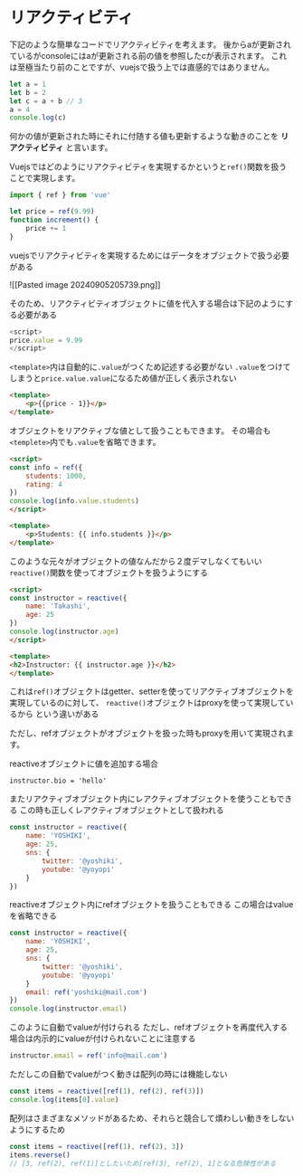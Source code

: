 # リアクティビティ
下記のような簡単なコードでリアクティビティを考えます。
後からaが更新されているがconsoleにはaが更新される前の値を参照したcが表示されます。
これは至極当たり前のことですが、vuejsで扱う上では直感的ではありません。

```js
let a = 1
let b = 2
let c = a + b // 3
a = 4
console.log(c)
```

何かの値が更新された時にそれに付随する値も更新するような動きのことを __リアクティビティ__ と言います。

Vuejsではどのようにリアクティビティを実現するかというと`ref()`関数を扱うことで実現します。
```js
import { ref } from 'vue'

let price = ref(9.99)
function increment() {
	price += 1
}
```

vuejsでリアクティビティを実現するためにはデータをオブジェクトで扱う必要がある

![[Pasted image 20240905205739.png]]

そのため、リアクティビティオブジェクトに値を代入する場合は下記のようにする必要がある
```js
<script>
price.value = 9.99
</script>
```

`<template>`内は自動的に`.value`がつくため記述する必要がない
`.value`をつけてしまうと`price.value.value`になるため値が正しく表示されない

```html
<template>
	<p>{{price - 1}}</p>
</template>
```

オブジェクトをリアクティブな値として扱うこともできます。
その場合も`<templete>`内でも`.value`を省略できます。
```html
<script>
const info = ref({
	students: 1000,
	rating: 4
})
console.log(info.value.students)
</script>

<template>
	<p>Students: {{ info.students }}</p>
</template>
```

このような元々がオブジェクトの値なんだから２度デマしなくてもいい
`reactive()`関数を使ってオブジェクトを扱うようにする

```html
<script>
const instructor = reactive({
	name: 'Takashi',
	age: 25
})
console.log(instructor.age)
</script>

<template>
<h2>Instructor: {{ instructor.age }}</h2>
</template>
```

これは`ref()`オブジェクトはgetter、setterを使ってリアクティブオブジェクトを実現しているのに対して、
`reactive()`オブジェクトはproxyを使って実現しているから
という違いがある

ただし、refオブジェクトがオブジェクトを扱った時もproxyを用いて実現されます。

reactiveオブジェクトに値を追加する場合
```
instructor.bio = 'hello'
```
またリアクティブオブジェクト内にレアクティブオブジェクトを使うこともできる
この時も正しくレアクティブオブジェクトとして扱われる
```js
const instructor = reactive({
	name: 'YOSHIKI',
	age: 25,
	sns: {
		twitter: '@yoshiki',
		youtube: '@yoyopi'
	}
})
```

reactiveオブジェクト内にrefオブジェクトを扱うこともできる
この場合はvalueを省略できる

```js
const instructor = reactive({
	name: 'YOSHIKI',
	age: 25,
	sns: {
		twitter: '@yoshiki',
		youtube: '@yoyopi'
	}
	email: ref('yoshiki@mail.com')
})
console.log(instructor.email)
```

このように自動でvalueが付けられる
ただし、refオブジェクトを再度代入する場合は内示的にvalueが付けられないことに注意する
```js
instructor.email = ref('info@mail.com')
```

ただしこの自動でvalueがつく動きは配列の時には機能しない

```js
const items = reactive([ref(1), ref(2), ref(3)])
console.log(items[0].value)
```

配列はさまざまなメソッドがあるため、それらと競合して煩わしい動きをしないようにするため

```js
const items = reactive([ref(1), ref(2), 3])
items.reverse()
// [3, ref(2), ref(1)]としたいため[ref(3), ref(2), 1]となる危険性がある
```
